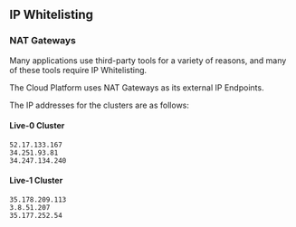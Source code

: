 ## IP Whitelisting

### NAT Gateways

Many applications use third-party tools for a variety of reasons, and many of these tools require IP Whitelisting.

The Cloud Platform uses NAT Gateways as its external IP Endpoints.

The IP addresses for the clusters are as follows:

#### Live-0 Cluster
```
52.17.133.167
34.251.93.81
34.247.134.240
```

#### Live-1 Cluster
```
35.178.209.113
3.8.51.207
35.177.252.54
```
